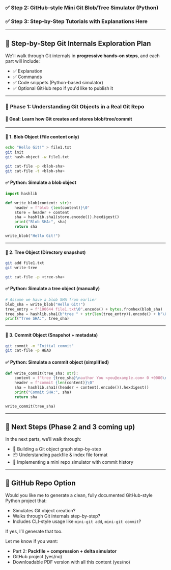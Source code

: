 
### ✅ Step 2: **GitHub-style Mini Git Blob/Tree Simulator (Python)**

### ✅ Step 3: **Step-by-Step Tutorials with Explanations Here**

---

## 🔧 Step-by-Step Git Internals Exploration Plan

We'll walk through Git internals in **progressive hands-on steps**, and each part will include:

* ✅ Explanation
* ✅ Commands
* ✅ Code snippets (Python-based simulator)
* ✅ Optional GitHub repo if you'd like to publish it

---

### 🔢 **Phase 1: Understanding Git Objects in a Real Git Repo**

#### 🔹 Goal: Learn how Git creates and stores blob/tree/commit

---

#### 🧪 1. Blob Object (File content only)

```bash
echo "Hello Git!" > file1.txt
git init
git hash-object -w file1.txt
```

```bash
git cat-file -p <blob-sha>
git cat-file -t <blob-sha>
```

#### ✅ Python: Simulate a blob object

```python
import hashlib

def write_blob(content: str):
    header = f"blob {len(content)}\0"
    store = header + content
    sha = hashlib.sha1(store.encode()).hexdigest()
    print("Blob SHA:", sha)
    return sha

write_blob("Hello Git!")
```

---

#### 🧪 2. Tree Object (Directory snapshot)

```bash
git add file1.txt
git write-tree
```

```bash
git cat-file -p <tree-sha>
```

#### ✅ Python: Simulate a tree object (manually)

```python
# Assume we have a blob SHA from earlier
blob_sha = write_blob("Hello Git!")
tree_entry = f"100644 file1.txt\0".encode() + bytes.fromhex(blob_sha)
tree_sha = hashlib.sha1(b"tree " + str(len(tree_entry)).encode() + b"\0" + tree_entry).hexdigest()
print("Tree SHA:", tree_sha)
```

---

#### 🧪 3. Commit Object (Snapshot + metadata)

```bash
git commit -m "Initial commit"
git cat-file -p HEAD
```

#### ✅ Python: Simulate a commit object (simplified)

```python
def write_commit(tree_sha: str):
    content = f"tree {tree_sha}\nauthor You <you@example.com> 0 +0000\ncommitter You <you@example.com> 0 +0000\n\nInitial commit"
    header = f"commit {len(content)}\0"
    sha = hashlib.sha1((header + content).encode()).hexdigest()
    print("Commit SHA:", sha)
    return sha

write_commit(tree_sha)
```

---

## 🔄 Next Steps (Phase 2 and 3 coming up)

In the next parts, we’ll walk through:

* 🌳 Building a Git object graph step-by-step
* 📦 Understanding packfile & index file format
* 🔁 Implementing a mini repo simulator with commit history

---

## 🚀 GitHub Repo Option

Would you like me to generate a clean, fully documented GitHub-style Python project that:

* Simulates Git object creation?
* Walks through Git internals step-by-step?
* Includes CLI-style usage like `mini-git add`, `mini-git commit`?

If yes, I’ll generate that too.

Let me know if you want:

* Part 2: **Packfile + compression + delta simulator**
* GitHub project (yes/no)
* Downloadable PDF version with all this content (yes/no)
